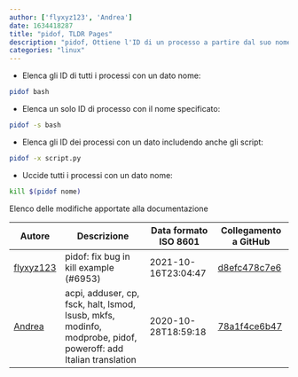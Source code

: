 ```yaml
---
author: ['flyxyz123', 'Andrea']
date: 1634418287
title: "pidof, TLDR Pages"
description: "pidof, Ottiene l'ID di un processo a partire dal suo nome."
categories: "linux"
---
```

- Elenca gli ID di tutti i processi con un dato nome:

```bash
pidof bash
```

- Elenca un solo ID di processo con il nome specificato:

```bash
pidof -s bash
```

- Elenca gli ID dei processi con un dato includendo anche gli script:

```bash
pidof -x script.py
```

- Uccide tutti i processi con un dato nome:

```bash
kill $(pidof nome)
```
Elenco delle modifiche apportate alla documentazione


Autore | Descrizione | Data formato ISO 8601 | Collegamento a GitHub
------|-----|-----|-----
[flyxyz123](mailto:30398651+flyxyz123@users.noreply.github.com) | pidof: fix bug in kill example (#6953) | 2021-10-16T23:04:47 | [d8efc478c7e6](https://github.com/tldr-pages/tldr/commit/d8efc478c7e6835c9ce70419307349d5a6118afd)
[Andrea](mailto:agnophi@gmail.com) | acpi, adduser, cp, fsck, halt, lsmod, lsusb, mkfs, modinfo, modprobe, pidof, poweroff: add Italian translation | 2020-10-28T18:59:18 | [78a1f4ce6b47](https://github.com/tldr-pages/tldr/commit/78a1f4ce6b4737c3049ec89305ab9a6f1ba54601)

